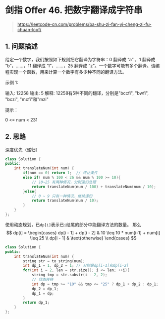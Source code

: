 # 剑指 Offer 46. 把数字翻译成字符串

> https://leetcode-cn.com/problems/ba-shu-zi-fan-yi-cheng-zi-fu-chuan-lcof/

## 1. 问题描述

给定一个数字，我们按照如下规则把它翻译为字符串：0 翻译成 “a” ，1 翻译成 “b”，……，11 翻译成 “l”，……，25 翻译成 “z”。一个数字可能有多个翻译。请编程实现一个函数，用来计算一个数字有多少种不同的翻译方法。

 

示例 1:

输入: 12258
输出: 5
解释: 12258有5种不同的翻译，分别是"bccfi", "bwfi", "bczi", "mcfi"和"mzi"
 

提示：

0 <= num < 231

## 2. 思路

深度优先（递归）

```cpp
class Solution {
public:
    int translateNum(int num) {
        if(num == 0) return 1;  // 终止条件
        else if( num % 100 < 26 && num % 100 >= 10){
            // 10~25 有两种情况，分别递归处理
            return translateNum(num / 100) + translateNum(num / 10);
        }else{
            // 0 ~ 9 只有一种情况，继续递归
            return translateNum(num / 10);
        }
    }
};
```

使用动态规划，已`dp[i]`表示已`i`结尾的部分中能翻译方法的数量。
那么
$$
dp[i] = \begin{cases}
    dp[i - 1] + dp[i - 2] & 10 \leq 10 * num[i-1] + num[i] \leq 25 \\
    dp[i - 1] & \text{otherwise}
\end{cases}
$$

```cpp
class Solution {
public:
    int translateNum(int num) {
        string str = to_string(num);
        int dp_1 = 1, dp_2 = 1; // 分别是dp[i-1]和dp[i-2]
        for(int i = 2, len = str.size(); i <= len; ++i){
            string tmp = str.substr(i - 2, 2);
            // 状态转移
            int dp = tmp >= "10" && tmp <= "25" ? dp_1 + dp_2 : dp_1;
            dp_2 = dp_1;
            dp_1 = dp;
        }
        return dp_1;
    }
};
```
